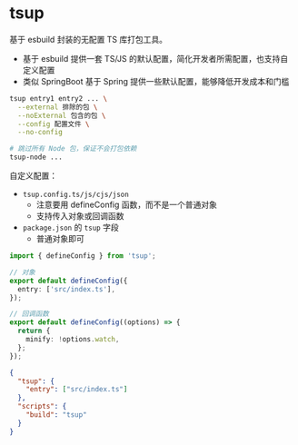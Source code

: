 # tsup

基于 esbuild 封装的无配置 TS 库打包工具。

- 基于 esbuild 提供一套 TS/JS 的默认配置，简化开发者所需配置，也支持自定义配置
- 类似 SpringBoot 基于 Spring 提供一些默认配置，能够降低开发成本和门槛

```sh
tsup entry1 entry2 ... \
  --external 排除的包 \
  --noExternal 包含的包 \
  --config 配置文件 \
  --no-config

# 跳过所有 Node 包，保证不会打包依赖
tsup-node ...
```

自定义配置：

- `tsup.config.ts/js/cjs/json`
  - 注意要用 defineConfig 函数，而不是一个普通对象
  - 支持传入对象或回调函数
- `package.json` 的 `tsup` 字段
  - 普通对象即可

```ts
import { defineConfig } from 'tsup';

// 对象
export default defineConfig({
  entry: ['src/index.ts'],
});

// 回调函数
export default defineConfig((options) => {
  return {
    minify: !options.watch,
  };
});
```

```json
{
  "tsup": {
    "entry": ["src/index.ts"]
  },
  "scripts": {
    "build": "tsup"
  }
}
```
